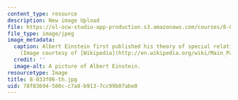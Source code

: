 ```yaml
---
content_type: resource
description: New image Upload
file: https://ol-ocw-studio-app-production.s3.amazonaws.com/courses/8-033-relativity-fall-2006/78f83694580cc7a8b9137cc99b07abe0_8-033f06-th.jpg
file_type: image/jpeg
image_metadata:
  caption: Albert Einstein first published his theory of special relativity in 1905.
    (Image courtesy of [Wikipedia](http://en.wikipedia.org/wiki/Main_Page).)
  credit: ''
  image-alt: A picture of Albert Einstein.
resourcetype: Image
title: 8-033f06-th.jpg
uid: 78f83694-580c-c7a8-b913-7cc99b07abe0
---
```

